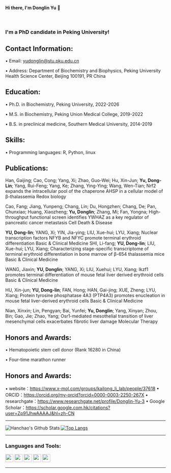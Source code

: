 #### Hi there, I'm Donglin Yu  👋

<br />


### I'm a PhD candidate in Peking University!

## Contact Information:
 •	Email: yudonglin@stu.pku.edu.cn
 
 
 •	Address: Department of Biochemistry and Biophysics, Peking University Health Science Center, Beijing 100191, PR China
 
## Education:
 •	Ph.D. in Biochemistry, Peking University, 2022-2026
 
 •	M.S. in Biochemistry, Peking Union Medical College, 2019-2022
 
 •	B.S. in preclinical medicine, Southern Medical University, 2014-2019
## Skills:
•	Programming languages: R, Python, linux 
## Publications:


Han, Gaijing; Cao, Cong; Yang, Xi; Zhao, Guo-Wei; Hu, Xin-Jun; **Yu, Dong-Lin**; Yang, Rui-Feng; Yang, Ke; Zhang, Ying-Ying; Wang, Wen-Tian; 	Nrf2 expands the intracellular pool of the chaperone AHSP in a cellular model of β-thalassemia	Redox biology

Cao, Fang; Jiang, Yunpeng; Chang, Lin; Du, Hongzhen; Chang, De; Pan, Chunxiao; Huang, Xiaozheng; **Yu, Donglin**; Zhang, Mi; Fan, Yongna; 	High-throughput functional screen identifies YWHAZ as a key regulator of pancreatic cancer metastasis	Cell Death & Disease

**YU, Dong-lin**; YANG, Xi; YIN, Jia-ying; LIU, Xue-hui; LYU, Xiang; 	Nuclear transcription factors NFYB and NFYC promote terminal erythroid differentiation	Basic & Clinical Medicine
SHI, Li-fang; **YU, Dong-lin**; LIU, Xue-hui; LYU, Xiang; 	Characterizing stage-specific transcriptome of terminal erythroid differentiation in bone marrow of β-654 thalassemia mice	Basic & Clinical Medicine

WANG, Jiaxin; **YU, Donglin**; YANG, Xi; LIU, Xuehui; LYU, Xiang; 	Ikzf1 promotes terminal differentiation of mouse fetal liver derived erythroid cells	Basic & Clinical Medicine

HU, Xin-jun; **YU, Dong-lin**; FAN, Hong; HAN, Gai-jing; XUE, Zheng; LYU, Xiang; 	Protein tyrosine phosphatase 4A3 (PTP4A3) promotes enucleation in mouse fetal liver-derived erythroid cells	Basic & Clinical Medicine

Nian, Xinxin; Lin, Pengyan; Bai, Yunfei; **Yu, Donglin**; Yang, Xinyan; Zhou, Bin; Gao, Jie; Zhao, Yang; 	Osr1-mediated mesothelial transition of liver mesenchymal cells exacerbates fibrotic liver damage	Molecular Therapy



## Honors and Awards:
•	Hematopoietic stem cell donor (Rank 16280 in China)

•	Four-time marathon runner 


## Honors and Awards:
•	website：https://www.x-mol.com/groups/kailong_li_lab/people/37618
•	ORCID：https://orcid.org/my-orcid?orcid=0000-0003-2250-267X
•	researchgate：https://www.researchgate.net/profile/Donglin-Yu-3
•	Google Scholar：https://scholar.google.com.hk/citations?user=Zp91JhwAAAAJ&hl=zh-CN

---

<img align="left" alt="Hanchao's Github Stats" src="https://github-readme-stats.vercel.app/api?username=yudonglin506311858&show_icons=true&hide_border=true" />

[![Top Langs](https://github-readme-stats.vercel.app/api/top-langs/?username=yudonglin506311858&hide=html)](https://github.com/anuraghazra/github-readme-stats)


---

### Languages and Tools:

<p align="left">
<img src="https://img.shields.io/badge/python-3776AB.svg?&style=for-the-badge&logo=python&logoColor=white" height="25"/>
<img src="https://img.shields.io/badge/R-8892BF.svg?&style=for-the-badge&logo=r&logoColor=white" height="25"/>
<img src="https://img.shields.io/badge/Rstudio-F7DF1E.svg?&style=for-the-badge&logo=Rstudio&logoColor=white" height="25"/>
<img src="https://img.shields.io/badge/jupyter-F3631D.svg?&style=for-the-badge&logo=jupyter&logoColor=white" height="25"/>
<img src="https://img.shields.io/badge/anaconda-FB7A24.svg?&style=for-the-badge&logo=anaconda&logoColor=white" height="25"/>
</p>


---


<!-- 
### Recent Blog Posts
- [Functional Logistic Regression](https://dev.to/hanchaozhang/functional-logistic-regression-31b9)
- [First Post](https://dev.to/hanchaozhang/first-post-4edk)
-->




[website]: http://hanchaozhang.xyz
[twitter]: https://twitter.com/tedddddy_zhang
[youtube]: https://youtube.com/codeSTACKr
[instagram]: https://www.instagram.com/tedddddd_y/
[linkedin]: https://www.linkedin.com/in/hanchao-zhang-670105b7
[webdevplaylist]: https://www.youtube.com/playlist?list=PLkwxH9e_vrAJ0WbEsFA9W3I1W-g_BTsbt
[jsplaylist]: https://www.youtube.com/playlist?list=PLkwxH9e_vrALRJKu7wfXby3MKeflhTu6B
[cssplaylist]: https://www.youtube.com/playlist?list=PLkwxH9e_vrALSdvZuEh6gqQdmDoDIoqz4
[reactplaylist]: https://www.youtube.com/playlist?list=PLkwxH9e_vrAK4TdffpxKY3QGyHCpxFcQ0
[GoogleScholar]: https://scholar.google.com/citations?hl=en&user=bePCCD8AAAAJ
[facebook]: https://www.facebook.com/Ted.H.Chang
